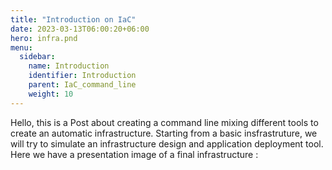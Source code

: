 ```yaml
---
title: "Introduction on IaC"
date: 2023-03-13T06:00:20+06:00
hero: infra.pnd
menu:
  sidebar:
    name: Introduction
    identifier: Introduction
    parent: IaC_command_line
    weight: 10
---
```


Hello, this is a Post about creating a command line mixing different tools to create an automatic infrastructure.
Starting from a basic insfrastruture, we will try to simulate an infrastructure design and application deployment tool.
Here we have a presentation image of a final infrastructure :

